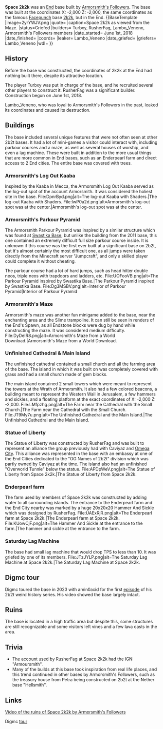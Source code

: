 **Space 2k2k** was an [End](https://2b2t.miraheze.org/wiki/The_End) base built by [Armorsmith's Followers](https://2b2t.miraheze.org/wiki/Armorsmith%27s_Followers). The base was built at the coordinates X: -2,000 Z: -2,000, the same coordinates as the famous [Facepunch](https://2b2t.miraheze.org/wiki/Facepunch_Republic) base [2k2k](https://2b2t.miraheze.org/wiki/2k2k), but in the End.
{{BaseTemplate
|image=2yrYWJV.png
|quote=
|caption=Space 2k2k as viewed from the Maze.
|status=Griefed
|builders= Turbxy, RusherFag, Lambo_Veneno, Armorsmith's Followers members
|date_started= June 1st, 2018
|date_finished=
|coords=
|leaker= Lambo_Veneno
|date_griefed=
|griefers= Lambo_Veneno
|wdl=
}}
## History
Before the base was constructed, the coordinates of 2k2k at the End had nothing built there, despite its attractive location.

The player Turbxy was put in charge of the base, and he recruited several other players to construct it. RusherFag was a significant builder. Construction begun on June 1st, 2018.

Lambo_Veneno, who was loyal to Armorsmith's Followers in the past, leaked its coordinates and caused its destruction.

## Buildings
The base included several unique features that were not often seen at other 2b2t bases. It had a lot of mini-games a visitor could interact with, including parkour courses and a maze, as well as several houses of worship, and even a lag machine. These were built in addition to the more usual things that are more common in End bases, such as an Enderpearl farm and direct access to 2 End cities. The entire base was covered with trees.

### Armorsmith's Log Out Kaaba
Inspired by the Kaaba in Mecca, the Armorsmith Log Out Kaaba served as the log-out spot of the account Armorsmith. It was considered the holiest site in the base.<gallery>
File:DpnrByd.png|alt=The log-out Kaaba with Shaders.|The log-out Kaaba with Shaders.
File:IwP0a2d.png|alt=Armorsmith's log-out spot was at the center.|Armorsmith's log-out spot was at the center.
</gallery>
### Armorsmith's Parkour Pyramid
The Armorsmith Parkour Pyramid was inspired by a similar structure which was found at [Swastika Base](https://2b2t.miraheze.org/wiki/Swastika_Base), but unlike the building from the 2011 base, this one contained an extremely difficult full size parkour course inside. It is unknown if this course was the first ever built at a significant base on 2b2t, but it's almost certainly the most difficult one, as all jumps were taken directly from the Minecraft server "Jumpcraft", and only a skilled player could complete it without cheating.

The parkour course had a lot of hard jumps, such as head hitter double neos, triple neos with trapdoors and ladders, etc.<gallery>
File:UOFooVB.png|alt=The Parkour Pyramid inspired by Swastika Base.|The Parkour Pyramid inspired by Swastika Base.
File:Dg3MSBV.png|alt=Interior of Parkour Pyramid|Interior of Parkour Pyramid
</gallery>

### Armorsmith's Maze
Armorsmith's maze was another fun minigame added to the base, near the enchanting area and the Slime trampoline. It can still be seen in renders of the End's Spawn, as all Endstone blocks were dug by hand while constructing the maze. It was considered medium difficulty.<gallery>
File:DyDeIR8.png|alt=Armorsmith's Maze from a World Download.|Armorsmith's Maze from a World Download.
</gallery>

### Unfinished Cathedral & Main Island
The unfinished cathedral contained a small church and all the farming area of the base. The island in which it was built on was completely covered with grass and had a small church made of gem blocks.

The main island contained 2 small towers which were meant to represent the towers at the Wrath of Armorsmith. It also had a few colored beacons, a building meant to represent the Western Wall in Jerusalem, a few hammers and sickles, and a floating platform at the exact coordinates of X: -2,000 Z: -2,000.<gallery>
File:LMfpzhg.png|alt=The Farm near the Cathedral with the Small Church.|The Farm near the Cathedral with the Small Church.
File:JT9My7u.png|alt=The Unfinished Cathedral and the Main Island.|The Unfinished Cathedral and the Main Island.
</gallery>

### Statue of Liberty
The Statue of Liberty was constructed by RusherFag and was built to represent an alliance the group previously had with Caviyaz and [Omega City](https://2b2t.miraheze.org/wiki/Omega_City). This alliance was represented in the base with an embassy at one of the End Cities dedicated to the "OG Names of 2b2t" division which was partly owned by Caviyaz at the time. The island also had an unfinished "Overworld Tunnle" below the statue.<gallery>
File:APDpWeV.png|alt=The Statue of Liberty from Space 2k2k.|The Statue of Liberty from Space 2k2k.
</gallery>

### Enderpearl farm
The farm used by members of Space 2k2k was constructed by adding water to all surrounding islands. The entrance to the Enderpearl farm and the End City nearby was marked by a huge 20x20x20 Hammer And Sickle which was designed by RusherFag.<gallery>
File:UAExRjR.png|alt=The Enderpearl farm at Space 2k2k.|The Enderpearl farm at Space 2k2k.
File:KUowCjF.png|alt=The Hammer And Sickle at the entrance to the farm.|The hammer and sickle at the entrance to the farm.
</gallery>

### Saturday Lag Machine
The base had small lag machine that would drop TPS to less than 10. It was griefed by one of its members.<gallery>
File:JTzJYLP.png|alt=The Saturday Lag Machine at Space 2k2k.|The Saturday Lag Machine at Space 2k2k.
</gallery>

## Digmc tour
Digmc toured the base in 2023 with amin0acid for the first [episode](https://youtu.be/lRmO81l7n48) of his 2b2t weird history series. His video showed the base largely intact.

## Ruins
The base is located in a high traffic area but despite this, some structures are still recognizable and some visitors left vines and a few lava casts in the area.

## Trivia
* The account used by RusherFag at Space 2k2k had the IGN "Armoursmith".
* Many of the builds at this base took inspiration from real life places, and this trend continued in other bases by Armorsmith's Followers, such as the treasury house from Petra being constructed on 2b2t at the Nether base "Hellsmith".

## Links
[Video of the ruins of Space 2k2k by Armorsmith's Followers](https://www.youtube.com/watch?v=-Z1AJgO9cCU)

Digmc [tour](https://youtu.be/lRmO81l7n48)